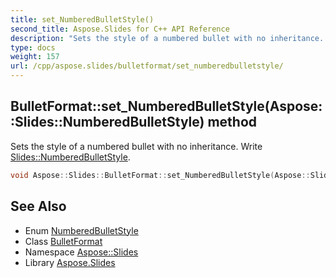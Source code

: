 ```yaml
---
title: set_NumberedBulletStyle()
second_title: Aspose.Slides for C++ API Reference
description: "Sets the style of a numbered bullet with no inheritance. Write Slides::NumberedBulletStyle."
type: docs
weight: 157
url: /cpp/aspose.slides/bulletformat/set_numberedbulletstyle/
---
```

## BulletFormat::set_NumberedBulletStyle(Aspose::Slides::NumberedBulletStyle) method


Sets the style of a numbered bullet with no inheritance. Write [Slides::NumberedBulletStyle](../../numberedbulletstyle/).

```cpp
void Aspose::Slides::BulletFormat::set_NumberedBulletStyle(Aspose::Slides::NumberedBulletStyle value) override
```

## See Also

* Enum [NumberedBulletStyle](../numberedbulletstyle/)
* Class [BulletFormat](./)
* Namespace [Aspose::Slides](../)
* Library [Aspose.Slides](../../)